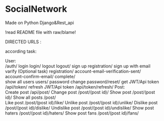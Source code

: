 # SocialNetwork

Made on Python Django&amp;Rest_api

!read README file with raw/blame!

DIRECTED URLS :

according task:

  User:  
                                                 /auth/ 
       login                                           login/
       logout                                          logout/
       sign up                                         registration/
       sign up with email varify (Optional task)       registration/ 
                                                                    account-email-verification-sent/
                                                                    account-confirm-email/
                                                                    complete/        
       show all users                                  users/ 
       password change                                 password/reset/
       get JWT/Api token                          /api/token/
       refresh JWT/Api token                      /api/token/refresh/
 Post:  
       Create post                                /api/post/
       Change post                                    /post/(post id)/
       Show post                                      /post/(post id)/
       Show all posts                                 /post/                           
       Like post                                      /post/(post id)/like/
       Unlike post                                    /post/(post id)/unlike/
       Dislike post                                   /post/(post id)/dislike/
       Undislike post                                 /post/(post id)/undislike/
       Show post haters                               /post/(post id)/haters/
       Show post fans                                 /post/(post id)/fans/
       


